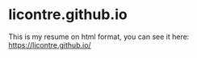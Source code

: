 # licontre.github.io

This is my resume on html format, you can see it here: https://licontre.github.io/
